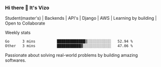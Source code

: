 ### Hi there 👋 It's Vizo

Student(master's) | Backends | API's | Django | AWS |  Learning by building | Open to Collaborate

Weekly stats
<!--START_SECTION:waka-->

```txt
Go      3 mins          █████████████▒░░░░░░░░░░░   52.94 %
Other   3 mins          ███████████▓░░░░░░░░░░░░░   47.06 %
```

<!--END_SECTION:waka-->


Passionate about solving real-world problems by building amazing softwares.

